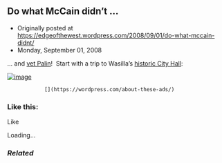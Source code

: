 ## Do what McCain didn’t …

 * Originally posted at https://edgeofthewest.wordpress.com/2008/09/01/do-what-mccain-didnt/
 * Monday, September 01, 2008

… and [vet Palin](http://content.vetpalin.com/index.html)!  Start with a trip to Wasilla’s [historic City Hall](http://www.cityofwasilla.com/ftp/tour/cityhall/Tourviewer\_cityhall.html):

[![image](https://edgeofthewest.files.wordpress.com/2008/09/wasilla-city-hall.jpg?w=490)](https://edgeofthewest.files.wordpress.com/2008/09/wasilla-city-hall.jpg)

		

			

				[](https://wordpress.com/about-these-ads/)
				

					
				

			

		

### Like this:

Like

 
Loading...

[]()

### _Related_

